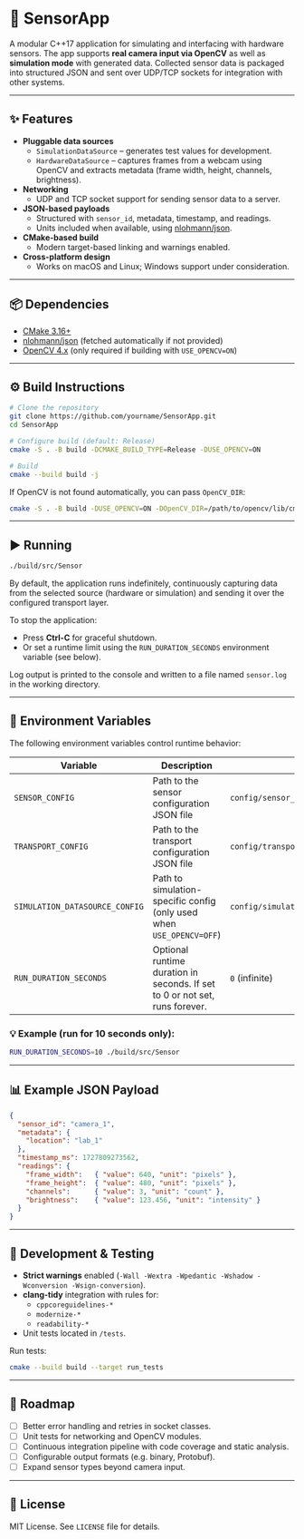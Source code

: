 # 📡 SensorApp

A modular C++17 application for simulating and interfacing with hardware sensors.
The app supports **real camera input via OpenCV** as well as **simulation mode** with generated data.
Collected sensor data is packaged into structured JSON and sent over UDP/TCP sockets for integration with other systems.

---

## ✨ Features
- **Pluggable data sources**
  - `SimulationDataSource` – generates test values for development.
  - `HardwareDataSource` – captures frames from a webcam using OpenCV and extracts metadata (frame width, height, channels, brightness).
- **Networking**
  - UDP and TCP socket support for sending sensor data to a server.
- **JSON-based payloads**
  - Structured with `sensor_id`, metadata, timestamp, and readings.
  - Units included when available, using [nlohmann/json](https://github.com/nlohmann/json).
- **CMake-based build**
  - Modern target-based linking and warnings enabled.
- **Cross-platform design**
  - Works on macOS and Linux; Windows support under consideration.

---

## 📦 Dependencies
- [CMake 3.16+](https://cmake.org/)
- [nlohmann/json](https://github.com/nlohmann/json) (fetched automatically if not provided)
- [OpenCV 4.x](https://opencv.org/) (only required if building with `USE_OPENCV=ON`)

---

## ⚙️ Build Instructions

```bash
# Clone the repository
git clone https://github.com/yourname/SensorApp.git
cd SensorApp

# Configure build (default: Release)
cmake -S . -B build -DCMAKE_BUILD_TYPE=Release -DUSE_OPENCV=ON

# Build
cmake --build build -j
```

If OpenCV is not found automatically, you can pass `OpenCV_DIR`:

```bash
cmake -S . -B build -DUSE_OPENCV=ON -DOpenCV_DIR=/path/to/opencv/lib/cmake/opencv4
```

---

## ▶️ Running

```bash
./build/src/Sensor
```

By default, the application runs indefinitely, continuously capturing data from the selected source (hardware or simulation) and sending it over the configured transport layer.

To stop the application:
- Press **Ctrl-C** for graceful shutdown.
- Or set a runtime limit using the `RUN_DURATION_SECONDS` environment variable (see below).

Log output is printed to the console and written to a file named `sensor.log` in the working directory.

---

## 🌱 Environment Variables

The following environment variables control runtime behavior:

| Variable                      | Description                                                                 | Default                             |
|------------------------------|-----------------------------------------------------------------------------|-------------------------------------|
| `SENSOR_CONFIG`              | Path to the sensor configuration JSON file                                  | `config/sensor_config.json`         |
| `TRANSPORT_CONFIG`           | Path to the transport configuration JSON file                               | `config/transport_config.json`      |
| `SIMULATION_DATASOURCE_CONFIG` | Path to simulation-specific config (only used when `USE_OPENCV=OFF`)      | `config/simulation_datasource_config.json` |
| `RUN_DURATION_SECONDS`       | Optional runtime duration in seconds. If set to 0 or not set, runs forever. | `0` (infinite)                      |

### 💡 Example (run for 10 seconds only):

```bash
RUN_DURATION_SECONDS=10 ./build/src/Sensor
```

---

## 📊 Example JSON Payload

```json
{
  "sensor_id": "camera_1",
  "metadata": {
    "location": "lab_1"
  },
  "timestamp_ms": 1727809273562,
  "readings": {
    "frame_width":   { "value": 640, "unit": "pixels" },
    "frame_height":  { "value": 480, "unit": "pixels" },
    "channels":      { "value": 3, "unit": "count" },
    "brightness":    { "value": 123.456, "unit": "intensity" }
  }
}
```

---

## 🧪 Development & Testing
- **Strict warnings** enabled (`-Wall -Wextra -Wpedantic -Wshadow -Wconversion -Wsign-conversion`).
- **clang-tidy** integration with rules for:
  - `cppcoreguidelines-*`
  - `modernize-*`
  - `readability-*`
- Unit tests located in `/tests`.

Run tests:

```bash
cmake --build build --target run_tests
```

---

## 🚀 Roadmap
- [ ] Better error handling and retries in socket classes.
- [ ] Unit tests for networking and OpenCV modules.
- [ ] Continuous integration pipeline with code coverage and static analysis.
- [ ] Configurable output formats (e.g. binary, Protobuf).
- [ ] Expand sensor types beyond camera input.

---

## 📜 License
MIT License. See `LICENSE` file for details.
